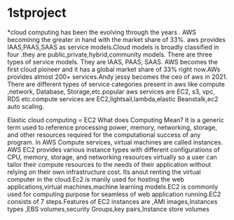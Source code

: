 # 1stproject
*cloud computing has been the evolving through the years . AWS becominng the greater in hand with the market share of 33%. aws provides IAAS,PAAS,SAAS as service models.Cloud models is broadly classified in four .they are public,private,hybrid,community models. There are three types of service models. They are IAAS, PAAS, SAAS. AWS becomes the first cloud pioneer and it has a global market share of 33% right now.AWs provides almost 200+ services.Andy jessy becomes the ceo of aws in 2021.
There are different types of service categories present in aws like compute ,network, Database, Storage,etc.popular aws services are EC2, s3, vpc, RDS etc.compute services are EC2,lightsail,lambda,elastic Beanstalk,ec2 auto scaling.

Elastic cloud computing = EC2
What does Computing Mean?
 It is a generic term used to reference processing power, memory, networking, storage, and other resources required for the computational success of any program. In AWS Compute services, virtual machines are called instances. AWS EC2 provides various instance types with different configurations of CPU, memory, storage, and networking resources virtually so a user can tailor their compute resources to the needs of their application without relying on their own infrastructure cost. Its anout renting the virtual computer in the cloud.Ec2 is manily used for hosting the web applications,virtual machines,machine learning models.EC2 is commonly used for computing purpose for seamless of web application running.EC2 consists of 7 steps.Features of EC2 instances are ,AMI images,Instances types ,EBS volumes,security Groups,key pairs,Instance store volumes 

